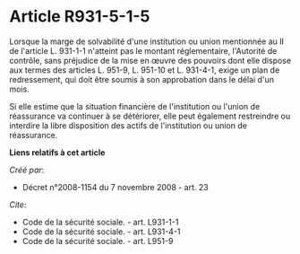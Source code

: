 # Article R931-5-1-5

Lorsque la marge de solvabilité d'une institution ou union mentionnée au II de l'article L. 931-1-1 n'atteint pas le montant
réglementaire, l'Autorité de contrôle, sans préjudice de la mise en œuvre des pouvoirs dont elle dispose aux termes des
articles L. 951-9, L. 951-10 et L. 931-4-1, exige un plan de redressement, qui doit être soumis à son approbation dans le
délai d'un mois. 

Si elle estime que la situation financière de l'institution ou l'union de réassurance va continuer à se détériorer, elle peut
également restreindre ou interdire la libre disposition des actifs de l'institution ou union de réassurance.

**Liens relatifs à cet article**

_Créé par_:

  - Décret n°2008-1154 du 7 novembre 2008 - art. 23

_Cite_:

  - Code de la sécurité sociale. - art. L931-1-1
  - Code de la sécurité sociale. - art. L931-4-1
  - Code de la sécurité sociale. - art. L951-9

